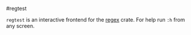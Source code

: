 #regtest

`regtest` is an interactive frontend for the [regex][1]
crate. For help run `:h` from any screen.

[1]: https://crates.io/crates/regex
